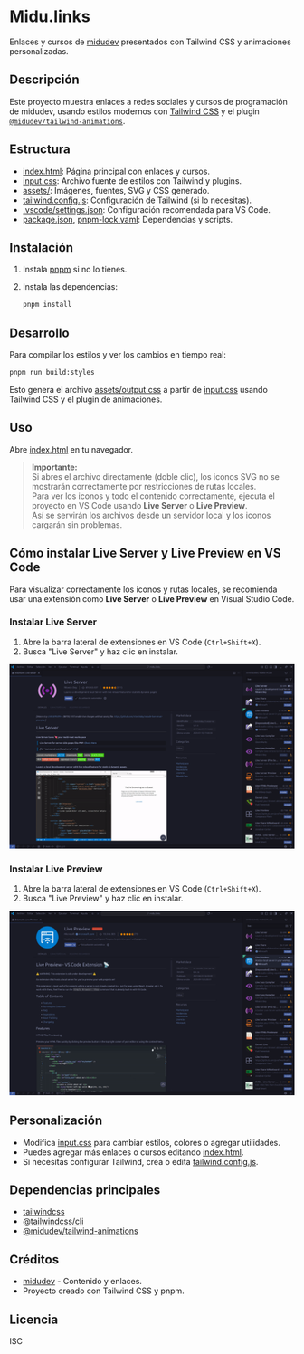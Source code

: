 # Midu.links

Enlaces y cursos de [midudev](https://midudev.com) presentados con Tailwind CSS y animaciones personalizadas.

## Descripción

Este proyecto muestra enlaces a redes sociales y cursos de programación de midudev, usando estilos modernos con [Tailwind CSS](https://tailwindcss.com/) y el plugin [`@midudev/tailwind-animations`](https://www.npmjs.com/package/@midudev/tailwind-animations).

## Estructura

- [index.html](index.html): Página principal con enlaces y cursos.
- [input.css](input.css): Archivo fuente de estilos con Tailwind y plugins.
- [assets/](assets/): Imágenes, fuentes, SVG y CSS generado.
- [tailwind.config.js](tailwind.config.js): Configuración de Tailwind (si lo necesitas).
- [.vscode/settings.json](.vscode/settings.json): Configuración recomendada para VS Code.
- [package.json](package.json), [pnpm-lock.yaml](pnpm-lock.yaml): Dependencias y scripts.


## Instalación

1. Instala [pnpm](https://pnpm.io/) si no lo tienes.
2. Instala las dependencias:

   ```sh
   pnpm install
   ```

## Desarrollo

Para compilar los estilos y ver los cambios en tiempo real:

```sh
pnpm run build:styles
```

Esto genera el archivo [assets/output.css](assets/output.css) a partir de [input.css](input.css) usando Tailwind CSS y el plugin de animaciones.

## Uso

Abre [index.html](index.html) en tu navegador.

> **Importante:**  
> Si abres el archivo directamente (doble clic), los iconos SVG no se mostrarán correctamente por restricciones de rutas locales.  
> Para ver los iconos y todo el contenido correctamente, ejecuta el proyecto en VS Code usando **Live Server** o **Live Preview**.  
> Así se servirán los archivos desde un servidor local y los iconos cargarán sin problemas.

## Cómo instalar Live Server y Live Preview en VS Code

Para visualizar correctamente los iconos y rutas locales, se recomienda usar una extensión como **Live Server** o **Live Preview** en Visual Studio Code.

### Instalar Live Server

1. Abre la barra lateral de extensiones en VS Code (`Ctrl+Shift+X`).
2. Busca "Live Server" y haz clic en instalar.

![Instalación de Live Server](assets/live-server.png)

### Instalar Live Preview

1. Abre la barra lateral de extensiones en VS Code (`Ctrl+Shift+X`).
2. Busca "Live Preview" y haz clic en instalar.

![Instalación de Live Preview](assets/live-preview.png)

## Personalización

- Modifica [input.css](input.css) para cambiar estilos, colores o agregar utilidades.
- Puedes agregar más enlaces o cursos editando [index.html](index.html).
- Si necesitas configurar Tailwind, crea o edita [tailwind.config.js](tailwind.config.js).

## Dependencias principales

- [tailwindcss](https://tailwindcss.com/)
- [@tailwindcss/cli](https://www.npmjs.com/package/@tailwindcss/cli)
- [@midudev/tailwind-animations](https://www.npmjs.com/package/@midudev/tailwind-animations)

## Créditos

- [midudev](https://midudev.com) - Contenido y enlaces.
- Proyecto creado con Tailwind CSS y pnpm.

## Licencia

ISC

